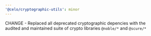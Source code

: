 ```yaml
---
'@celo/cryptographic-utils': minor
---
```


CHANGE - Replaced all deprecated cryptographic depencies with the audited and maintained suite of crypto libraries `@noble/*` and `@scure/*`
